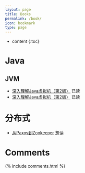 ```yaml
---
layout: page
title: Books
permalink: /book/
icon: bookmark
type: page
---
```


* content
{:toc}

# Java
## JVM

* [深入理解Java虚拟机（第2版）](https://book.douban.com/subject/24722612/) 已读
* [深入理解Java虚拟机（第2版）](https://book.douban.com/subject/24722612/) 已读

# 分布式
* [从Paxos到Zookeeper](https://book.douban.com/subject/26292004/) 想读

# Comments
{% include comments.html %}
